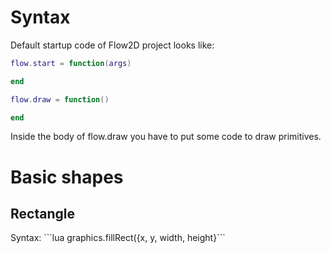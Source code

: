 # Syntax
Default startup code of Flow2D project looks like:
```lua
flow.start = function(args)

end

flow.draw = function()

end
```
Inside the body of <bold>flow.draw</bold> you have to put some code to draw primitives.
# Basic shapes
<h2>Rectangle</h2>
Syntax:
```lua
graphics.fillRect({x, y, width, height}```
<br>
